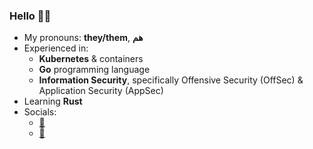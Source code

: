 ### Hello 👋🏽

- My pronouns: **they/them**, **هم**
- Experienced in:
  - **Kubernetes** & containers
  - **Go** programming language
  - **Information Security**, specifically Offensive Security (OffSec) & Application Security (AppSec)
- Learning **Rust**
- Socials:
  - <a rel="me" href="https://hachyderm.io/@pbnj">🐘</a>
  - <a href="https://linkedin.com/in/pbnj">🔗</a>
